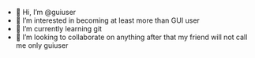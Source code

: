 - 👋 Hi, I’m @guiuser
- 👀 I’m interested in becoming at least more than GUI user
- 🌱 I’m currently learning git
- 💞️ I’m looking to collaborate on anything after that my friend will not call me only guiuser

<!---
guiuser/guiuser is a ✨ special ✨ repository because its `README.md` (this file) appears on your GitHub profile.
You can click the Preview link to take a look at your changes.
--->
